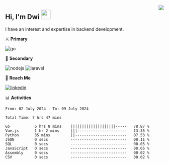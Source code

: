 [<img src="https://komarev.com/ghpvc/?username=masred&color=green&style=flat-square&label=Profile+Views" align="right">](github.com/masred)

## Hi, I'm Dwi <img src="https://raw.githubusercontent.com/MartinHeinz/MartinHeinz/master/wave.gif" width="30px">

I have an interest and expertise in backend development.

⚔️ **Primary**

![go](https://img.shields.io/badge/---?logo=go&label=Golang&style=social)

🔪 **Secondary**

![nodejs](https://img.shields.io/badge/---?logo=node.js&label=Node.js&style=social&logoColor=green)
![laravel](https://img.shields.io/badge/---?logo=laravel&label=Laravel&style=social)

🔗 **Reach Me**

[![linkedin](https://img.shields.io/badge/---?logo=linkedin&label=LinkedIn&style=social)](https://linkedin.com/in/dwifitriyanto)

📊 **Activities**

<!--START_SECTION:waka-->

```all_time
From: 02 July 2024 - To: 09 July 2024

Total Time: 7 hrs 47 mins

Go           6 hrs 8 mins    ||||||||||||||||||||-----   78.87 %
Vue.js       1 hr 2 mins     |||----------------------   13.35 %
Python       35 mins         ||-----------------------   07.53 %
JSON         0 secs          -------------------------   00.11 %
SQL          0 secs          -------------------------   00.05 %
JavaScript   0 secs          -------------------------   00.05 %
Assembly     0 secs          -------------------------   00.02 %
CSV          0 secs          -------------------------   00.02 %
```

<!--END_SECTION:waka-->
